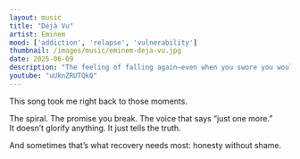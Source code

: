 ```yaml
---
layout: music
title: "Déjà Vu"
artist: Eminem
mood: ['addiction', 'relapse', 'vulnerability']
thumbnail: /images/music/eminem-deja-vu.jpg
date: 2025-06-09
description: "The feeling of falling again—even when you swore you wouldn’t."
youtube: "uUknZRUTQkQ"
---
```


This song took me right back to those moments.

The spiral. The promise you break. The voice that says “just one more.”  
It doesn’t glorify anything. It just tells the truth.

And sometimes that’s what recovery needs most: honesty without shame.
